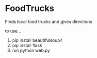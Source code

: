 FoodTrucks
==========

Finds local food trucks and gives directions

to use...
1. pip install beautifulsoup4
2. pip install flask
3. run python web.py
